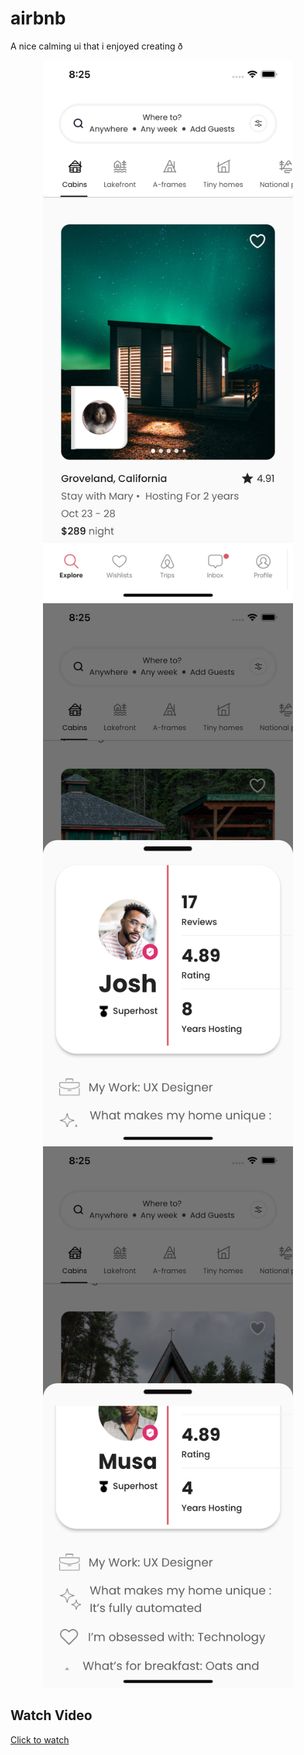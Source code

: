 # airbnb
A nice calming ui that i enjoyed creating ð

<p align="center">
  <img src="assets\images\screenshots\screen1.png" width="400">
  <img src="assets\images\screenshots\screen2.png" width="400">
  <img src="assets\images\screenshots\screen3.png" width="400">
  </p>

## Watch Video
<a href= 'https://drive.google.com/file/d/1-SBx2ui1K0JKMkILH5ksm5q7VZZL14cW/view?usp=sharing'> Click to watch </a>

